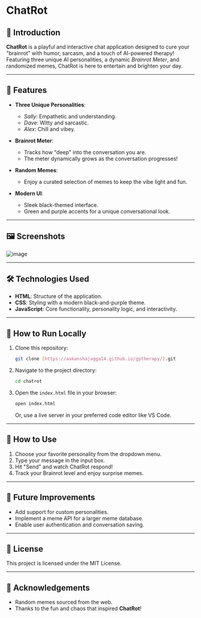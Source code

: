 # ChatRot  

## 🚀 Introduction  
**ChatRot** is a playful and interactive chat application designed to cure your "brainrot" with humor, sarcasm, and a touch of AI-powered therapy! Featuring three unique AI personalities, a dynamic *Brainrot Meter*, and randomized memes, ChatRot is here to entertain and brighten your day.  

---

## 🎨 Features  
- **Three Unique Personalities**:  
  - *Sally*: Empathetic and understanding.  
  - *Dave*: Witty and sarcastic.  
  - *Alex*: Chill and vibey.  

- **Brainrot Meter**:  
  - Tracks how "deep" into the conversation you are.  
  - The meter dynamically grows as the conversation progresses!  

- **Random Memes**:  
  - Enjoy a curated selection of memes to keep the vibe light and fun.  

- **Modern UI**:  
  - Sleek black-themed interface.  
  - Green and purple accents for a unique conversational look.  

---

## 🖼️ Screenshots  
![image](https://github.com/user-attachments/assets/dbe09680-7ec0-433b-8ed5-1a7fe4c5623b)

---

## 🛠️ Technologies Used  
- **HTML**: Structure of the application.  
- **CSS**: Styling with a modern black-and-purple theme.  
- **JavaScript**: Core functionality, personality logic, and interactivity.  

---

## 🚧 How to Run Locally  
1. Clone this repository:  
   ```bash  
   git clone [https://aakanshajagga14.github.io/gptherapy/].git
   ```  

2. Navigate to the project directory:  
   ```bash  
   cd chatrot  
   ```  

3. Open the `index.html` file in your browser:  
   ```bash  
   open index.html  
   ```  
   Or, use a live server in your preferred code editor like VS Code.  

---

## 🤖 How to Use  
1. Choose your favorite personality from the dropdown menu.  
2. Type your message in the input box.  
3. Hit "Send" and watch ChatRot respond!  
4. Track your Brainrot level and enjoy surprise memes.  

---

## 🌟 Future Improvements  
- Add support for custom personalities.  
- Implement a meme API for a larger meme database.  
- Enable user authentication and conversation saving.  

---

## 📄 License  
This project is licensed under the MIT License.  

---

## 🙌 Acknowledgements  
- Random memes sourced from the web.  
- Thanks to the fun and chaos that inspired **ChatRot**!  
